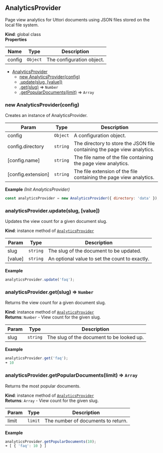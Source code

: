 <a name="AnalyticsProvider"></a>

## AnalyticsProvider
Page view analytics for Uttori documents using JSON files stored on the local file system.

**Kind**: global class  
**Properties**

| Name | Type | Description |
| --- | --- | --- |
| config | <code>Object</code> | The configuration object. |


* [AnalyticsProvider](#AnalyticsProvider)
    * [new AnalyticsProvider(config)](#new_AnalyticsProvider_new)
    * [.update(slug, [value])](#AnalyticsProvider+update)
    * [.get(slug)](#AnalyticsProvider+get) ⇒ <code>Number</code>
    * [.getPopularDocuments(limit)](#AnalyticsProvider+getPopularDocuments) ⇒ <code>Array</code>

<a name="new_AnalyticsProvider_new"></a>

### new AnalyticsProvider(config)
Creates an instance of AnalyticsProvider.


| Param | Type | Description |
| --- | --- | --- |
| config | <code>Object</code> | A configuration object. |
| config.directory | <code>string</code> | The directory to store the JSON file containing the page view analytics. |
| [config.name] | <code>string</code> | The file name of the file containing the page view analytics. |
| [config.extension] | <code>string</code> | The file extension of the file containing the page view analytics. |

**Example** *(Init AnalyticsProvider)*  
```js
const analyticsProvider = new AnalyticsProvider({ directory: 'data' });
```
<a name="AnalyticsProvider+update"></a>

### analyticsProvider.update(slug, [value])
Updates the view count for a given document slug.

**Kind**: instance method of [<code>AnalyticsProvider</code>](#AnalyticsProvider)  

| Param | Type | Description |
| --- | --- | --- |
| slug | <code>string</code> | The slug of the document to be updated. |
| [value] | <code>string</code> | An optional value to set the count to exactly. |

**Example**  
```js
analyticsProvider.update('faq');
```
<a name="AnalyticsProvider+get"></a>

### analyticsProvider.get(slug) ⇒ <code>Number</code>
Returns the view count for a given document slug.

**Kind**: instance method of [<code>AnalyticsProvider</code>](#AnalyticsProvider)  
**Returns**: <code>Number</code> - View count for the given slug.  

| Param | Type | Description |
| --- | --- | --- |
| slug | <code>string</code> | The slug of the document to be looked up. |

**Example**  
```js
analyticsProvider.get('faq');
➜ 10
```
<a name="AnalyticsProvider+getPopularDocuments"></a>

### analyticsProvider.getPopularDocuments(limit) ⇒ <code>Array</code>
Returns the most popular documents.

**Kind**: instance method of [<code>AnalyticsProvider</code>](#AnalyticsProvider)  
**Returns**: <code>Array</code> - View count for the given slug.  

| Param | Type | Description |
| --- | --- | --- |
| limit | <code>limit</code> | The number of documents to return. |

**Example**  
```js
analyticsProvider.getPopularDocuments(10);
➜ [ { 'faq': 10 } ]
```
